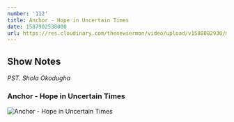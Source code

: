 ```yaml
---
number: '112'
title: Anchor - Hope in Uncertain Times
date: 1587902538000
url: https://res.cloudinary.com/thenewsermon/video/upload/v1588082930/messages/Anchor_-_Hope_in_Uncertain_Times_-_Pst_Shola_OkodughaAnchor_-_Hope_in_Uncertain_Times_-_Pst_Shola_Okodugha.mp3
---
```


## Show Notes
_PST. Shola Okodugha_

### Anchor - Hope in Uncertain Times

![Anchor - Hope in Uncertain Times](https://res.cloudinary.com/thenewsermon/image/upload/v1588082992/sermon%20display%20pictures/Anchor_-_Hope_in_Uncertain_Times_-_Pst_Shola_Okodugha.jpg)